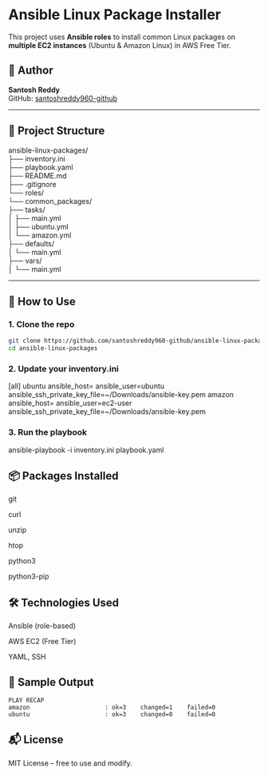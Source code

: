 # Ansible Linux Package Installer

This project uses **Ansible roles** to install common Linux packages on **multiple EC2 instances** (Ubuntu & Amazon Linux) in AWS Free Tier.

## 👤 Author

**Santosh Reddy**  
GitHub: [santoshreddy960-github](https://github.com/santoshreddy960-github)

---

## 📁 Project Structure

ansible-linux-packages/  
├── inventory.ini    
├── playbook.yaml     
├── README.md       
├── .gitignore      
└── roles/                 
  └── common_packages/     
        ├── tasks/        
        │   ├── main.yml      
        │   ├── ubuntu.yml     
        │   └── amazon.yml     
        ├── defaults/      
        │   └── main.yml        
        ├── vars/   
        │   └── main.yml  
       
---

## 🚀 How to Use

### 1. Clone the repo

```bash
git clone https://github.com/santoshreddy960-github/ansible-linux-packages.git
cd ansible-linux-packages
```

### 2. Update your inventory.ini

[all]
ubuntu ansible_host=<Ubuntu-EC2-IP> ansible_user=ubuntu ansible_ssh_private_key_file=~/Downloads/ansible-key.pem
amazon ansible_host=<Amazon-EC2-IP> ansible_user=ec2-user ansible_ssh_private_key_file=~/Downloads/ansible-key.pem

### 3. Run the playbook

ansible-playbook -i inventory.ini playbook.yaml

## 📦 Packages Installed


git

curl

unzip

htop

python3

python3-pip

## 🛠 Technologies Used

Ansible (role-based)

AWS EC2 (Free Tier)

YAML, SSH

## 📸 Sample Output

```
PLAY RECAP
amazon                     : ok=3    changed=1    failed=0
ubuntu                     : ok=3    changed=0    failed=0
```

## 📬 License
MIT License – free to use and modify.


